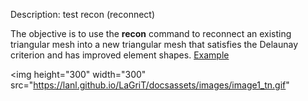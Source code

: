 Description: test recon (reconnect)

The objective is to use the **recon** command to reconnect an
existing triangular mesh into a new triangular mesh that satisfies the
Delaunay criterion and has improved element shapes.
[Example](description_2drecon.md)


<img height="300" width="300" src="https://lanl.github.io/LaGriT/docsassets/images/image1_tn.gif"

